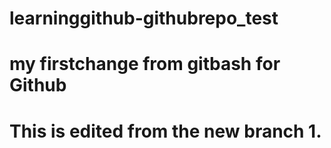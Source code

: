 # learninggithub-githubrepo_test
# my firstchange from gitbash for Github
# This is edited from the new branch 1.